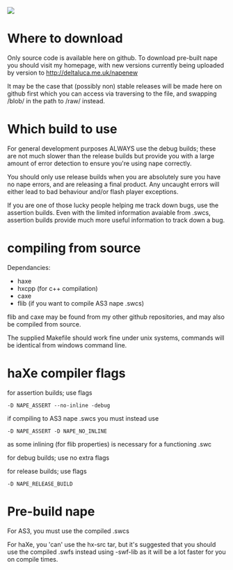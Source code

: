 ![](http://deltaluca.me.uk/napelogo.jpg)

# Where to download

Only source code is available here on github. To download pre-built nape you should visit my homepage, with new versions currently being uploaded by version to http://deltaluca.me.uk/napenew

It may be the case that (possibly non) stable releases will be made here on github first which you can access via traversing to the file, and swapping /blob/ in the path to /raw/ instead.

# Which build to use

For general development purposes ALWAYS use the debug builds; these are not much slower than the release builds but provide you with a large amount of error detection to ensure you're using nape
correctly.

You should only use release builds when you are absolutely sure you have no nape errors, and are releasing a final product. Any uncaught errors will either lead to bad behaviour and/or flash player
exceptions.

If you are one of those lucky people helping me track down bugs, use the assertion builds. Even with the limited information avaiable from .swcs, assertion builds provide much more useful
information to track down a bug.

# compiling from source

Dependancies:

* haxe
* hxcpp (for c++ compilation)
* caxe
* flib (if you want to compile AS3 nape .swcs)
    
flib and caxe may be found from my other github repositories, and may also be compiled from source.

The supplied Makefile should work fine under unix systems, commands will be identical from windows command line.

# haXe compiler flags

for assertion builds; use flags

    -D NAPE_ASSERT --no-inline -debug

if compiling to AS3 nape .swcs you must instead use

    -D NAPE_ASSERT -D NAPE_NO_INLINE

as some inlining (for flib properties) is necessary for a functioning .swc

for debug builds; use no extra flags

for release builds; use flags

    -D NAPE_RELEASE_BUILD

# Pre-build nape

For AS3, you must use the compiled .swcs

For haXe, you 'can' use the hx-src tar, but it's suggested that you should use the compiled .swfs instead using -swf-lib as it will be a lot faster for you on compile times.
